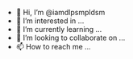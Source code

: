 - 👋 Hi, I’m @iamdlpsmpldsm
- 👀 I’m interested in ...
- 🌱 I’m currently learning ...
- 💞️ I’m looking to collaborate on ...
- 📫 How to reach me ...

<!---
iamdlpsmpldsm/iamdlpsmpldsm is a ✨ special ✨ repository because its `README.md` (this file) appears on your GitHub profile.
You can click the Preview link to take a look at your changes.
--->
